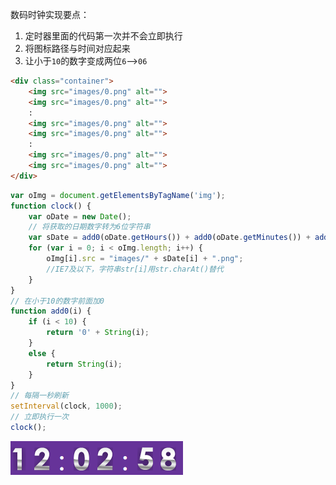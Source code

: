  数码时钟实现要点：

1. 定时器里面的代码第一次并不会立即执行
2. 将图标路径与时间对应起来
3. 让小于`10`的数字变成两位`6`-->`06`

```html
<div class="container">
	<img src="images/0.png" alt="">
	<img src="images/0.png" alt="">
	:
	<img src="images/0.png" alt="">
	<img src="images/0.png" alt="">
	:
	<img src="images/0.png" alt="">
	<img src="images/0.png" alt="">
</div>
```

```js
var oImg = document.getElementsByTagName('img');
function clock() {
	var oDate = new Date();
	// 将获取的日期数字转为6位字符串
	var sDate = add0(oDate.getHours()) + add0(oDate.getMinutes()) + add0(oDate.getSeconds());
	for (var i = 0; i < oImg.length; i++) {
		oImg[i].src = "images/" + sDate[i] + ".png";
        //IE7及以下，字符串str[i]用str.charAt()替代
	}
}
// 在小于10的数字前面加0
function add0(i) {
	if (i < 10) {
		return '0' + String(i);
	}
	else {
		return String(i);
	}
}
// 每隔一秒刷新
setInterval(clock, 1000);
// 立即执行一次
clock();
```

![image-20200113120313774](assets/timeout-clock.png)